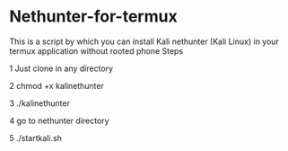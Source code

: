 # Nethunter-for-termux
This is a script by which you can install Kali nethunter (Kali Linux) in your termux application without rooted phone
Steps

1 Just clone in any directory

2 chmod +x kalinethunter

3 ./kalinethunter

4 go to nethunter directory

5 ./startkali.sh
